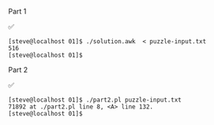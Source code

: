 Part 1

:white_check_mark:

    [steve@localhost 01]$ ./solution.awk  < puzzle-input.txt
    516
    [steve@localhost 01]$

Part 2

:white_check_mark:

    [steve@localhost 01]$ ./part2.pl puzzle-input.txt
    71892 at ./part2.pl line 8, <A> line 132.
    [steve@localhost 01]$
